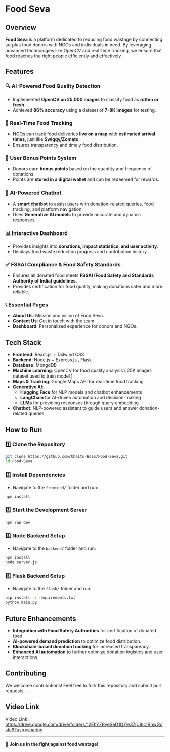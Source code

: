 # Food Seva

## Overview
**Food Seva** is a platform dedicated to reducing food wastage by connecting surplus food donors with NGOs and individuals in need. By leveraging advanced technologies like OpenCV and real-time tracking, we ensure that food reaches the right people efficiently and effectively.

## Features
### 🔍 AI-Powered Food Quality Detection
- Implemented **OpenCV on 25,000 images** to classify food as **rotten or fresh**.
- Achieved **86% accuracy** using a dataset of **7-8K images** for testing.

### 📍 Real-Time Food Tracking
- NGOs can track food deliveries **live on a map** with **estimated arrival times**, just like **Swiggy/Zomato**.
- Ensures transparency and timely food distribution.

### 🎁 User Bonus Points System
- Donors earn **bonus points** based on the quantity and frequency of donations.
- Points are **stored in a digital wallet** and can be redeemed for rewards.

### 🤖 AI-Powered Chatbot
- A **smart chatbot** to assist users with donation-related queries, food tracking, and platform navigation.
- Uses **Generative AI models** to provide accurate and dynamic responses.

### 📊 Interactive Dashboard
- Provides insights into **donations, impact statistics, and user activity**.
- Displays food waste reduction progress and contribution history.

### ✅ FSSAI Compliance & Food Safety Standards
- Ensures all donated food meets **FSSAI (Food Safety and Standards Authority of India) guidelines**.
- Provides certification for food quality, making donations safer and more reliable.

### 📞 Essential Pages
- **About Us**: Mission and vision of Food Seva.
- **Contact Us**: Get in touch with the team.
- **Dashboard**: Personalized experience for donors and NGOs.

## Tech Stack
- **Frontend**: React.js + Tailwind CSS
- **Backend**: Node.js + Express.js , Flask
- **Database**: MongoDB
- **Machine Learning**: OpenCV for food quality analysis ( 25K images dataset used to train model )
- **Maps & Tracking**: Google Maps API for real-time food tracking
- **Generative AI**: 
  - **Hugging Face** for NLP models and chatbot enhancements
  - **LangChain** for AI-driven automation and decision-making
  -  **LLMs** for providing responses through query embedding
- **Chatbot**: NLP-powered assistant to guide users and answer donation-related queries

## How to Run
### 1️⃣ Clone the Repository
```bash
git clone https://github.com/Chaitu-Boss/Food-Seva.git
cd Food-Seva
```
### 2️⃣ Install Dependencies
- Navigate to the `frontend/` folder and run:
```bash
npm install
```
### 3️⃣ Start the Development Server
```bash
npm run dev
```
### 4️⃣ Node Backend Setup
- Navigate to the `backend/` folder and run:
```bash
npm install
node server.js
```
### 5️⃣ Flask Backend Setup
- Navigate to the `flask/` folder and run:
```bash
pip install -r requirements.txt
python main.py
```


## Future Enhancements
- **Integration with Food Safety Authorities** for certification of donated food.
- **AI-powered demand prediction** to optimize food distribution.
- **Blockchain-based donation tracking** for increased transparency.
- **Enhanced AI automation** to further optimize donation logistics and user interactions.

## Contributing
We welcome contributions! Feel free to fork this repository and submit pull requests.

## Video Link
Video Link : https://drive.google.com/drive/folders/12EhYZRyeSeD1QZw37jC8Ic1BnwGostc9?usp=sharing

---
🚀 **Join us in the fight against food wastage!**
